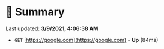 # 📖 Summary
Last updated: **3/9/2021, 4:06:38 AM**

- `GET` [https://google.com](https://google.com) - **Up** (84ms)
